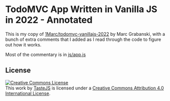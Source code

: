 # TodoMVC App Written in Vanilla JS in 2022 - Annotated

This is my copy of [1Marc/todomvc-vanillajs-2022](https://github.com/1Marc/todomvc-vanillajs-2022) by  Marc Grabanski, with a bunch of extra comments that I added as I read through the code to figure out how it works.

Most of the commentary is in [js/app.js](js/app.js)

## License

<a rel="license" href="http://creativecommons.org/licenses/by/4.0/deed.en_US"><img alt="Creative Commons License" style="border-width:0" src="http://i.creativecommons.org/l/by/4.0/80x15.png" /></a><br />This <span xmlns:dct="http://purl.org/dc/terms/" href="http://purl.org/dc/dcmitype/InteractiveResource" rel="dct:type">work</span> by <a xmlns:cc="http://creativecommons.org/ns#" href="http://sindresorhus.com" property="cc:attributionName" rel="cc:attributionURL">TasteJS</a> is licensed under a <a rel="license" href="http://creativecommons.org/licenses/by/4.0/deed.en_US">Creative Commons Attribution 4.0 International License</a>.
